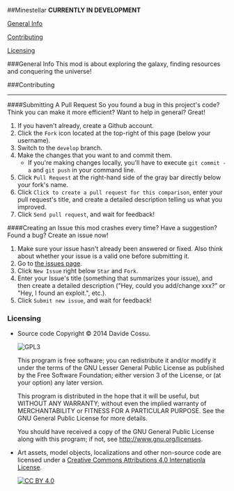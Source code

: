 ##Minestellar
**CURRENTLY IN DEVELOPMENT**

[General Info](#general-info)

[Contributing](#contributing)

[Licensing](#licensing)

###General Info
This mod is about exploring the galaxy, finding resources and conquering the universe!

###Contributing
***
####Submitting A Pull Request
So you found a bug in this project's code?  Think you can make it more efficient?  Want to help in general?  Great!

1. If you haven't already, create a Github account.
2. Click the `Fork` icon located at the top-right of this page (below your username).
3. Switch to the `develop` branch.
3. Make the changes that you want to and commit them.
    * If you're making changes locally, you'll have to execute `git commit -a` and `git push` in your command line.
4. Click `Pull Request` at the right-hand side of the gray bar directly below your fork's name.
5. Click `Click to create a pull request for this comparison`, enter your pull request's title, and create a detailed description telling us what you improved.
6. Click `Send pull request`, and wait for feedback!

####Creating an Issue
this mod crashes every time?  Have a suggestion?  Found a bug?  Create an issue now!

1. Make sure your issue hasn't already been answered or fixed.  Also think about whether your issue is a valid one before submitting it.
2. Go to [the issues page](http://github.com/SteamNSteel/SteamNSteel/issues).
3. Click `New Issue` right below `Star` and `Fork`.
4. Enter your Issue's title (something that summarizes your issue), and then create a detailed description ("Hey, could you add/change xxx?" or "Hey, I found an exploit.", etc.).
5. Click `Submit new issue`, and wait for feedback!

### Licensing

- Source code Copyright &copy; 2014 Davide Cossu.

  ![GPL3](https://www.gnu.org/graphics/lgplv3-147x51.png)

  This program is free software; you can redistribute it and/or modify it under the terms of the GNU Lesser General Public License as published by the Free Software Foundation; either version 3 of the License, or (at your option) any later version.

  This program is distributed in the hope that it will be useful, but WITHOUT ANY WARRANTY; without even the implied warranty of MERCHANTABILITY or FITNESS FOR A PARTICULAR PURPOSE. See the GNU General Public License for more details.

  You should have received a copy of the GNU General Public License along with this program; if not, see <http://www.gnu.org/licenses>.

- Art assets, model objects, localizations and other non-source code are licensed under a [Creative Commons Attributions 4.0 Internationla License](http://creativecommons.org/licenses/by/4.0/).

  [![CC BY 4.0](https://i.creativecommons.org/l/by/4.0/88x31.png)](http://creativecommons.org/licenses/by/4.0/)

